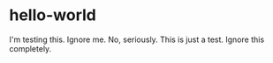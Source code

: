 # hello-world
I'm testing this. Ignore me.
No, seriously. This is just a test. Ignore this completely.
